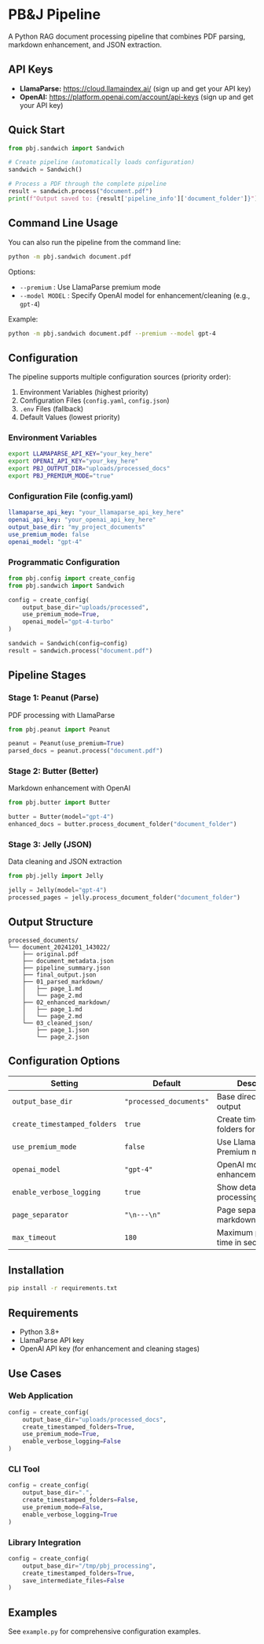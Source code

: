 # PB&J Pipeline

A Python RAG document processing pipeline that combines PDF parsing, markdown enhancement, and JSON extraction.

## API Keys

- **LlamaParse:** https://cloud.llamaindex.ai/ (sign up and get your API key)
- **OpenAI:** https://platform.openai.com/account/api-keys (sign up and get your API key)

## Quick Start

```python
from pbj.sandwich import Sandwich

# Create pipeline (automatically loads configuration)
sandwich = Sandwich()

# Process a PDF through the complete pipeline
result = sandwich.process("document.pdf")
print(f"Output saved to: {result['pipeline_info']['document_folder']}")
```

## Command Line Usage

You can also run the pipeline from the command line:

```bash
python -m pbj.sandwich document.pdf
```

Options:
- `--premium` : Use LlamaParse premium mode
- `--model MODEL` : Specify OpenAI model for enhancement/cleaning (e.g., `gpt-4`)

Example:
```bash
python -m pbj.sandwich document.pdf --premium --model gpt-4
```

## Configuration

The pipeline supports multiple configuration sources (priority order):

1. Environment Variables (highest priority)
2. Configuration Files (`config.yaml`, `config.json`)
3. `.env` Files (fallback)
4. Default Values (lowest priority)

### Environment Variables
```bash
export LLAMAPARSE_API_KEY="your_key_here"
export OPENAI_API_KEY="your_key_here"
export PBJ_OUTPUT_DIR="uploads/processed_docs"
export PBJ_PREMIUM_MODE="true"
```

### Configuration File (config.yaml)
```yaml
llamaparse_api_key: "your_llamaparse_api_key_here"
openai_api_key: "your_openai_api_key_here"
output_base_dir: "my_project_documents"
use_premium_mode: false
openai_model: "gpt-4"
```

### Programmatic Configuration
```python
from pbj.config import create_config
from pbj.sandwich import Sandwich

config = create_config(
    output_base_dir="uploads/processed",
    use_premium_mode=True,
    openai_model="gpt-4-turbo"
)

sandwich = Sandwich(config=config)
result = sandwich.process("document.pdf")
```

## Pipeline Stages

### Stage 1: Peanut (Parse)
PDF processing with LlamaParse
```python
from pbj.peanut import Peanut

peanut = Peanut(use_premium=True)
parsed_docs = peanut.process("document.pdf")
```

### Stage 2: Butter (Better)
Markdown enhancement with OpenAI
```python
from pbj.butter import Butter

butter = Butter(model="gpt-4")
enhanced_docs = butter.process_document_folder("document_folder")
```

### Stage 3: Jelly (JSON)
Data cleaning and JSON extraction
```python
from pbj.jelly import Jelly

jelly = Jelly(model="gpt-4")
processed_pages = jelly.process_document_folder("document_folder")
```

## Output Structure

```
processed_documents/
└── document_20241201_143022/
    ├── original.pdf
    ├── document_metadata.json
    ├── pipeline_summary.json
    ├── final_output.json
    ├── 01_parsed_markdown/
    │   ├── page_1.md
    │   └── page_2.md
    ├── 02_enhanced_markdown/
    │   ├── page_1.md
    │   └── page_2.md
    └── 03_cleaned_json/
        ├── page_1.json
        └── page_2.json
```

## Configuration Options

| Setting | Default | Description |
|---------|---------|-------------|
| `output_base_dir` | `"processed_documents"` | Base directory for all output |
| `create_timestamped_folders` | `true` | Create timestamped folders for each run |
| `use_premium_mode` | `false` | Use LlamaParse Premium mode |
| `openai_model` | `"gpt-4"` | OpenAI model for enhancement/cleaning |
| `enable_verbose_logging` | `true` | Show detailed processing logs |
| `page_separator` | `"\n---\n"` | Page separator in markdown output |
| `max_timeout` | `180` | Maximum processing time in seconds |

## Installation

```bash
pip install -r requirements.txt
```

## Requirements

- Python 3.8+
- LlamaParse API key
- OpenAI API key (for enhancement and cleaning stages)

## Use Cases

### Web Application
```python
config = create_config(
    output_base_dir="uploads/processed_docs",
    create_timestamped_folders=True,
    use_premium_mode=True,
    enable_verbose_logging=False
)
```

### CLI Tool
```python
config = create_config(
    output_base_dir=".",
    create_timestamped_folders=False,
    use_premium_mode=False,
    enable_verbose_logging=True
)
```

### Library Integration
```python
config = create_config(
    output_base_dir="/tmp/pbj_processing",
    create_timestamped_folders=True,
    save_intermediate_files=False
)
```

## Examples

See `example.py` for comprehensive configuration examples.

